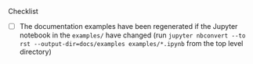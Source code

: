 <!--

Thank you for pull request.

Below are a few things we ask you kindly to self-check before getting a review. Remove checks that are not relevant.

-->


Checklist
* [ ] The documentation examples have been regenerated if the Jupyter notebook in the `examples/` have changed (run `jupyter nbconvert --to rst --output-dir=docs/examples examples/*.ipynb` from the top level directory)

